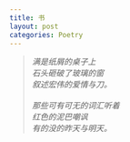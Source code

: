 ```yaml
---
title: 书
layout: post
categories: Poetry
---
```

>*满是纸屑的桌子上*<br>*石头砸破了玻璃的窗*<br>*叙述宏伟的爱情与刀。*<br><br>*那些可有可无的词汇听着*<br>*红色的泥巴嘲讽*<br>*有的没的昨天与明天。*